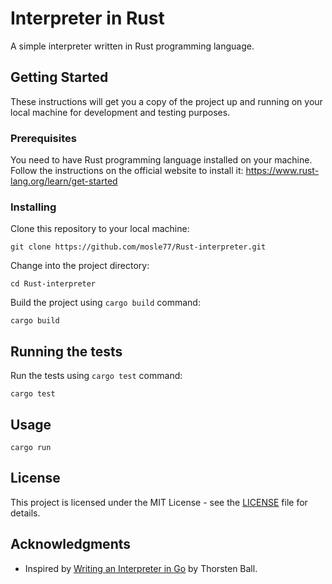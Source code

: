 # Interpreter in Rust

A simple interpreter written in Rust programming language.

## Getting Started

These instructions will get you a copy of the project up and running on your local machine for development and testing purposes.

### Prerequisites

You need to have Rust programming language installed on your machine. Follow the instructions on the official website to install it: https://www.rust-lang.org/learn/get-started

### Installing

Clone this repository to your local machine:

```shell
git clone https://github.com/mosle77/Rust-interpreter.git
```

Change into the project directory:

```shell
cd Rust-interpreter
```

Build the project using `cargo build` command:
```shell
cargo build
```

## Running the tests

Run the tests using `cargo test` command:

```shell
cargo test
```

## Usage
```shell
cargo run
```


## License

This project is licensed under the MIT License - see the [LICENSE](https://github.com/mosle77/Rust-interpreter/LICENSE) file for details.

## Acknowledgments

- Inspired by [Writing an Interpreter in Go](https://interpreterbook.com/) by Thorsten Ball.

